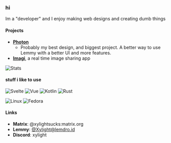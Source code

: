 
### hi

Im a "developer" and I enjoy making web designs and creating dumb things 

#### Projects</h4>

- [**Photon**](https://phtn.app)
  - Probably my best design, and biggest project. A better way to use Lemmy with a better UI and more features.
- [**Imagi**](https://imagi.xylight.dev), a real time image sharing app

![Stats](https://github-readme-stats.vercel.app/api?username=Xyphyn&layout=compact&hide_border=true&hide_title=true&count_private=true&include_all_commits=true&show_icons=true&bg_color=292C41FF&text_color=c3c6ce&icon_color=4e64f7)

#### stuff i like to use

![Svelte](https://img.shields.io/badge/Svelte-E55201?style=for-the-badge&logo=svelte&logoColor=fff)
![Vue](https://img.shields.io/badge/Vue-42b883?style=for-the-badge&logo=vue.js&logoColor=fff)
![Kotlin](https://img.shields.io/badge/Kotlin-ba1ae5?style=for-the-badge&logo=kotlin&logoColor=fff)
![Rust](https://img.shields.io/badge/Rust-64362d?style=for-the-badge&logo=rust&logoColor=fff)

![Linux](https://img.shields.io/badge/Linux-000000?style=for-the-badge&logo=linux&logoColor=fff)
![Fedora](https://img.shields.io/badge/Fedora-0085ff?style=for-the-badge&logo=fedora&logoColor=fff)

#### Links

- **Matrix**: @xylightsucks:matrix.org
- **Lemmy**: [@Xylight@lemdro.id](https://lemdro.id/u/Xylight@lemdro.id)
- **Discord**: xylight
